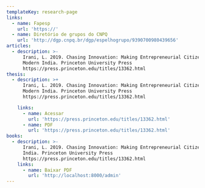 ```yaml
---
templateKey: research-page
links:
  - name: Fapesp
    url: 'https://'
  - name: Diretório de grupos do CNPQ
    url: 'http://dgp.cnpq.br/dgp/espelhogrupo/9390700980439656'
articles:
  - description: >-
      Irani, L. 2019. Chasing Innovation: Making Entrepreneurial Citizens in
      Modern India. Princeton University Press
      https://press.princeton.edu/titles/13362.html
thesis:
  - description: >+
      Irani, L. 2019. Chasing Innovation: Making Entrepreneurial Citizens in
      Modern India. Princeton University Press
      https://press.princeton.edu/titles/13362.html

    links:
      - name: Acessar
        url: 'https://press.princeton.edu/titles/13362.html'
      - name: PDF
        url: 'https://press.princeton.edu/titles/13362.html'
books:
  - description: >-
      Irani, L. 2019. Chasing Innovation: Making Entrepreneurial Citizens in
      India. Princeton University Press
      https://press.princeton.edu/titles/13362.html
    links:
      - name: Baixar PDF
        url: 'http://localhost:8000/admin'
---
```


